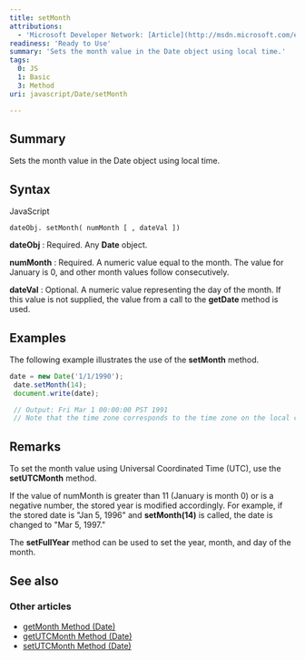 ```yaml
---
title: setMonth
attributions:
  - 'Microsoft Developer Network: [Article](http://msdn.microsoft.com/en-us/library/ie/tst8h9zw(v=vs.94).aspx)'
readiness: 'Ready to Use'
summary: 'Sets the month value in the Date object using local time.'
tags:
  0: JS
  1: Basic
  3: Method
uri: javascript/Date/setMonth

---
```

## <span>Summary</span>

Sets the month value in the Date object using local time.

## <span>Syntax</span>

<span class="language">JavaScript</span>

    dateObj. setMonth( numMonth [ , dateVal ])

**dateObj**
:   Required. Any **Date** object.

**numMonth**
:   Required. A numeric value equal to the month. The value for January is 0, and other month values follow consecutively.

**dateVal**
:   Optional. A numeric value representing the day of the month. If this value is not supplied, the value from a call to the **getDate** method is used.

## <span>Examples</span>

The following example illustrates the use of the **setMonth** method.

``` js
date = new Date('1/1/1990');
 date.setMonth(14);
 document.write(date);

 // Output: Fri Mar 1 00:00:00 PST 1991
 // Note that the time zone corresponds to the time zone on the local computer.
```

## <span>Remarks</span>

To set the month value using Universal Coordinated Time (UTC), use the **setUTCMonth** method.

If the value of numMonth is greater than 11 (January is month 0) or is a negative number, the stored year is modified accordingly. For example, if the stored date is "Jan 5, 1996" and **setMonth(14)** is called, the date is changed to "Mar 5, 1997."

The **setFullYear** method can be used to set the year, month, and day of the month.

## <span>See also</span>

### <span>Other articles</span>

-   [getMonth Method (Date)](/javascript/Date/getMonth)
-   [getUTCMonth Method (Date)](/javascript/Date/getUTCMonth)
-   [setUTCMonth Method (Date)](/javascript/Date/setUTCMonth)

